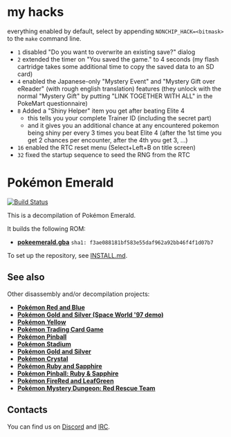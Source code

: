 # my hacks

everything enabled by default, select by appending `NONCHIP_HACK=<bitmask>` to the `make` command line.

* `1` disabled "Do you want to overwrite an existing save?" dialog
* `2` extended the timer on "You saved the game." to 4 seconds (my flash cartridge takes some additional time to copy the saved data to an SD card)
* `4` enabled the Japanese-only "Mystery Event" and "Mystery Gift over eReader" (with rough english translation) features (they unlock with the normal "Mystery Gift" by putting "LINK TOGETHER WITH ALL" in the PokeMart questionnaire)
* `8` Added a "Shiny Helper" item you get after beating Elite 4
  * this tells you your complete Trainer ID (including the secret part)
  * and it gives you an additional chance at any encountered pokemon being shiny per every 3 times you beat Elite 4 (after the 1st time you get 2 chances per encounter, after the 4th you get 3, ...)
* `16` enabled the RTC reset menu (Select+Left+B on title screen)
* `32` fixed the startup sequence to seed the RNG from the RTC

# Pokémon Emerald

[![Build Status][travis-badge]][travis]

[travis]: https://travis-ci.org/pret/pokeemerald
[travis-badge]: https://travis-ci.org/pret/pokeemerald.svg?branch=master

This is a decompilation of Pokémon Emerald.

It builds the following ROM:

* [**pokeemerald.gba**](https://datomatic.no-intro.org/index.php?page=show_record&s=23&n=1961) `sha1: f3ae088181bf583e55daf962a92bb46f4f1d07b7`

To set up the repository, see [INSTALL.md](INSTALL.md).


## See also

Other disassembly and/or decompilation projects:
* [**Pokémon Red and Blue**](https://github.com/pret/pokered)
* [**Pokémon Gold and Silver (Space World '97 demo)**](https://github.com/pret/pokegold-spaceworld)
* [**Pokémon Yellow**](https://github.com/pret/pokeyellow)
* [**Pokémon Trading Card Game**](https://github.com/pret/poketcg)
* [**Pokémon Pinball**](https://github.com/pret/pokepinball)
* [**Pokémon Stadium**](https://github.com/pret/pokestadium)
* [**Pokémon Gold and Silver**](https://github.com/pret/pokegold)
* [**Pokémon Crystal**](https://github.com/pret/pokecrystal)
* [**Pokémon Ruby and Sapphire**](https://github.com/pret/pokeruby)
* [**Pokémon Pinball: Ruby & Sapphire**](https://github.com/pret/pokepinballrs)
* [**Pokémon FireRed and LeafGreen**](https://github.com/pret/pokefirered)
* [**Pokémon Mystery Dungeon: Red Rescue Team**](https://github.com/pret/pmd-red)


## Contacts

You can find us on [Discord](https://discord.gg/d5dubZ3) and [IRC](https://kiwiirc.com/client/irc.freenode.net/?#pret).
